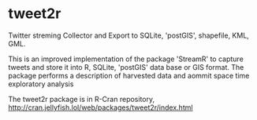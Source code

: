 # tweet2r
Twitter streming Collector and Export to SQLite, 'postGIS', shapefile, KML, GML.

 This is an improved implementation of the package 'StreamR' to capture tweets and store it into R, SQLite, 'postGIS' data base or GIS format. The package performs a description of harvested data and aommit space time exploratory analysis

The tweet2r package is in R-Cran repository, http://cran.jellyfish.lol/web/packages/tweet2r/index.html
